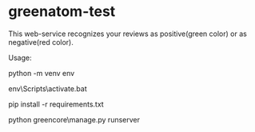 # greenatom-test

This web-service recognizes your reviews as positive(green color) or as negative(red color).

Usage:

python -m venv env

env\Scripts\activate.bat

pip install -r requirements.txt

python greencore\manage.py runserver
